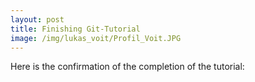 ```yaml
---
layout: post
title: Finishing Git-Tutorial
image: /img/lukas_voit/Profil_Voit.JPG
---
```


Here is the confirmation of the completion of the tutorial:

